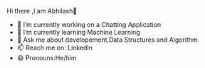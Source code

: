 Hi there ,I am Abhilash👋

- 🔭 I’m currently working on a Chatting Application
- 🌱 I’m currently learning Machine Learning
- 💬 Ask me about developement,Data Structures and Algorithm
- 📫 Reach me on: LinkedIn
- 😄 Pronouns:He/him


 
